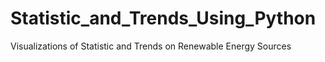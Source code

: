 # Statistic_and_Trends_Using_Python
Visualizations of Statistic and Trends on Renewable Energy Sources 
